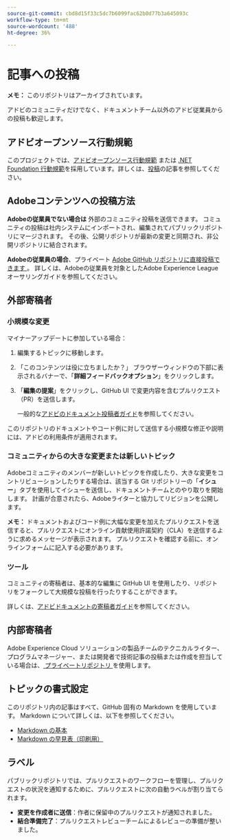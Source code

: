 ```yaml
---
source-git-commit: cbd8d15f33c5dc7b6099fac62b0d77b3a645093c
workflow-type: tm+mt
source-wordcount: '488'
ht-degree: 36%

---
```

# 記事への投稿

**メモ：** このリポジトリはアーカイブされています。

アドビのコミュニティだけでなく、ドキュメントチーム以外のアドビ従業員からの投稿も歓迎します。

## アドビオープンソース行動規範

このプロジェクトでは、[アドビオープンソース行動規範](code-of-conduct.md) または [.NET Foundation 行動規範](https://dotnetfoundation.org/code-of-conduct)を採用しています。詳しくは、[投稿](contributing.md)の記事を参照してください。

## Adobeコンテンツへの投稿方法

**Adobeの従業員でない場合は** 外部のコミュニティ投稿を送信できます。 コミュニティの投稿は社内システムにインポートされ、編集されてパブリックリポジトリにマージされます。 その後、公開リポジトリが最新の変更と同期され、非公開リポジトリに結合されます。

**Adobeの従業員の場合**、プライベート [Adobe GitHub リポジトリに直接投稿できます ](https://git.corp.adobe.com/AdobeDocs/)。 詳しくは、Adobeの従業員を対象としたAdobe Experience League オーサリングガイドを参照してください。

## 外部寄稿者

### 小規模な変更

マイナーアップデートに参加している場合：

1. 編集するトピックに移動します。
1. 「このコンテンツは役に立ちましたか？」 ブラウザーウィンドウの下部に表示されるバナーで、「**詳細フィードバックオプション**」をクリックします。
1. 「**編集の提案**」をクリックし、GitHub UI で変更内容を含むプルリクエスト（PR）を送信します。

   一般的な[アドビのドキュメント投稿者ガイド](https://experienceleague.adobe.com/docs/contributor/contributor-guide/introduction.html?lang=ja)を参照してください。

このリポジトリのドキュメントやコード例に対して送信する小規模な修正や説明には、アドビの利用条件が適用されます。

### コミュニティからの大きな変更または新しいトピック

Adobeコミュニティのメンバーが新しいトピックを作成したり、大きな変更をコントリビューションしたりする場合は、該当する Git リポジトリーの「**イシュー**」タブを使用してイシューを送信し、ドキュメントチームとのやり取りを開始します。 計画が合意されたら、Adobeライターと協力してリビジョンを公開します。

**メモ：** ドキュメントおよびコード例に大幅な変更を加えたプルリクエストを送信すると、プルリクエストにオンライン貢献使用許諾契約（CLA）を送信するように求めるメッセージが表示されます。 プルリクエストを確認する前に、オンラインフォームに記入する必要があります。

### ツール

コミュニティの寄稿者は、基本的な編集に GitHub UI を使用したり、リポジトリをフォークして大規模な投稿を行ったりすることができます。

詳しくは、[アドビドキュメントの寄稿者ガイド](https://experienceleague.adobe.com/docs/contributor/contributor-guide/introduction.html?lang=ja)を参照してください。

## 内部寄稿者

Adobe Experience Cloud ソリューションの製品チームのテクニカルライター、プログラムマネージャー、または開発者で技術記事の投稿または作成を担当している場合は、[ プライベートリポジトリ ](https://git.corp.adobe.com/AdobeDocs) を使用します。

## トピックの書式設定

このリポジトリ内の記事はすべて、GitHub 固有の Markdown を使用しています。 Markdown について詳しくは、以下を参照してください。

* [Markdown の基本](https://docs.github.com/ja/get-started/writing-on-github/getting-started-with-writing-and-formatting-on-github)
* [Markdown の早見表（印刷用）](https://guides.github.com/pdfs/markdown-cheatsheet-online.pdf)

## ラベル

パブリックリポジトリでは、プルリクエストのワークフローを管理し、プルリクエストの状況を通知するために、プルリクエストに次の自動ラベルが割り当てられます。

* **変更を作成者に送信**：作者に保留中のプルリクエストが通知されました。
* **結合準備完了**：プルリクエストレビューチームによるレビューの準備が整いました。
